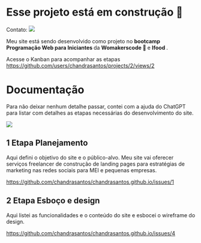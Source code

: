 # Esse projeto está em construção 🚧


Contato:
<a href="https://www.linkedin.com/in/chandrasantos" target="_blank"><img src="https://img.shields.io/badge/-LinkedIn-%230077B5?style=for-the-badge&logo=linkedin&logoColor=white" target="_blank"></a>  

Meu site está sendo desenvolvido como projeto no <b> bootcamp Programação Web para Iniciantes </b> da <b> Womakerscode 🦋 </b> e <b> Ifood </b>. 

Acesse o Kanban para acompanhar as etapas https://github.com/users/chandrasantos/projects/2/views/2 

# Documentação

Para não deixar nenhum detalhe passar, contei com a ajuda do ChatGPT para listar com detalhes as etapas necessárias do desenvolvimento do site.
<div> <img src="https://img3.stockfresh.com/files/r/rafalstachura/m/43/1943980_stock-photo-website-planning.jpg"></div>

## 1 Etapa Planejamento

Aqui defini o objetivo do site e o público-alvo. Meu site vai oferecer serviços freelancer de construção de landing pages para estratégias de marketing nas redes sociais para MEI e pequenas empresas.

https://github.com/chandrasantos/chandrasantos.github.io/issues/1 

## 2 Etapa Esboço e design 
Aqui listei as funcionalidades e o conteúdo do site e esbocei o wireframe do design. 

https://github.com/chandrasantos/chandrasantos.github.io/issues/4


